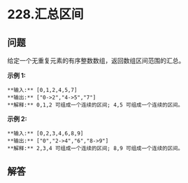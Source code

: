 # 228.汇总区间

## 问题

给定一个无重复元素的有序整数数组，返回数组区间范围的汇总。

**示例 1:**

```
**输入:** [0,1,2,4,5,7]
**输出:** ["0->2","4->5","7"]
**解释:** 0,1,2 可组成一个连续的区间; 4,5 可组成一个连续的区间。
```

**示例 2:**

```
**输入:** [0,2,3,4,6,8,9]
**输出:** ["0","2->4","6","8->9"]
**解释:** 2,3,4 可组成一个连续的区间; 8,9 可组成一个连续的区间。
```



## 解答


